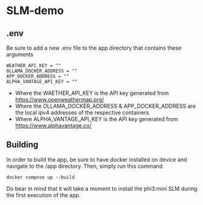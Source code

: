 # SLM-demo

## .env
Be sure to add a new .env file to the app directory that contains these arguments

    WEATHER_API_KEY = ""
    OLLAMA_DOCKER_ADDRESS = ""
    APP_DOCKER_ADDRESS = ""
    ALPHA_VANTAGE_API_KEY = ""

 - Where the WAETHER_API_KEY is the API key generated from https://www.openweathermap.org/
 - Where the OLLAMA_DOCKER_ADDRESS & APP_DOCKER_ADDRESS are the local
   ipv4 addresses of the respective containers     
 - Where ALPHA_VANTAGE_API_KEY is the API key generated from https://www.alphavantage.co/

## Building
In order to build the app, be sure to have docker installed on device and navigate to the /app directory. Then, simply run this command

    docker compose up --build
Do bear in mind that it will take a moment to install the phi3:mini SLM during the first execution of the app.
